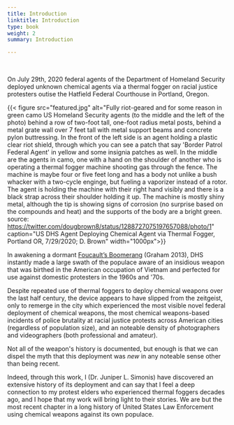 ```yaml
---
title: Introduction
linktitle: Introduction
type: book
weight: 2
summary: Introduction

---
```


<br>

On July 29th, 2020 federal agents of the Department of Homeland Security deployed unknown chemical agents via a thermal fogger on racial justice protesters outise the Hatfield Federal Courthouse in Portland, Oregon. 

{{< figure src="featured.jpg" alt="Fully riot-geared and for some reason in green camo US Homeland Security agents (to the middle and the left of the photo) behind a row of two-foot tall, one-foot radius metal posts, behind a metal grate wall over 7 feet tall with metal support beams and concrete pylon buttressing. In the front of the left side is an agent holding a plastic clear riot shield, through which you can see a patch that say 'Border Patrol Federal Agent' in yellow and some insignia patches as well. In the middle are the agents in camo, one with a hand on the shoulder of another who is operating a thermal fogger machine shooting gas through the fence. The machine is maybe four or five feet long and has a body not unlike a bush whacker with a two-cycle enginge, but fueling a vaporizer instead of a rotor. The agent is holding the machine with their right hand visibly and there is a black strap across their shoulder holding it up. The machine is mostly shiny metal, although the tip is showing signs of corrosion (no surprise based on the compounds and heat) and the supports of the body are a bright green. source: https://twitter.com/dougbrown8/status/1288727075197657088/photo/1" caption="US DHS Agent Deploying Chemical Agent via Thermal Fogger, Portland OR, 7/29/2020; D. Brown" width="1000px">}}

In awakening a dormant [Foucault’s Boomerang](https://www.opendemocracy.net/en/opensecurity/foucaults-boomerang-new-military-urbanism/) (Graham 2013), DHS instantly made a large swath of the populace aware of an insidious weapon that was birthed in the American occupation of Vietnam and perfected for use against domestic protesters in the 1960s and '70s. 

Despite repeated use of thermal foggers to deploy chemical weapons over the last half century, the device appears to have slipped from the zeitgeist, only to remerge in the city which experienced the most visible novel federal deployment of chemical weapons, the most chemical weapons-based incidents of police brutality at racial justice protests across American cities (regardless of population size), and an noteable density of photographers and videographers (both professional and amateur). 

Not all of the weapon's history is documented, but enough is that we can dispel the myth that this deployment was _new_ in any noteable sense other than being recent.

Indeed, through this work, I (Dr. Juniper L. Simonis) have discovered an extensive history of its deployment and can say that I feel a deep connection to my protest elders who experienced thermal foggers decades ago, and I hope that my work will bring light to their stories.
We are but the most recent chapter in a long history of United States Law Enforcement using chemical weapons against its own populace.

